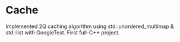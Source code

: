# Cache

Implemented 2Q caching algorithm using std::unordered_multimap & std::list with GoogleTest. First full-C++ project.
